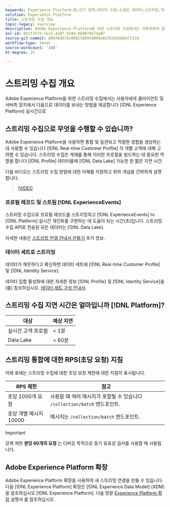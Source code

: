 ```yaml
---
keywords: Experience Platform;홈;인기 항목;데이터 수집;수집된 데이터;스트리밍;개요;스트리밍 수집;지연;스트리밍 지연
solution: Experience Platform
title: 스트리밍 수집 개요
topic-legacy: overview
description: Adobe Experience Platform을 위한 스트리밍 수집에서는 사용자에게 클라이언트 및 서버측 장치에서 실시간으로 Experience Platform으로 데이터를 전송하는 방법을 제공합니다.
exl-id: 851f15fd-7ac5-4a9f-934d-6b907057da87
source-git-commit: 88939d674c0002590939004e0235d3da8b072118
workflow-type: tm+mt
source-wordcount: '348'
ht-degree: 2%

---
```


# 스트리밍 수집 개요

Adobe Experience Platform을 위한 스트리밍 수집에서는 사용자에게 클라이언트 및 서버측 장치에서 다음으로 데이터를 보내는 방법을 제공합니다 [!DNL Experience Platform] 실시간으로

## 스트리밍 수집으로 무엇을 수행할 수 있습니까?

Adobe Experience Platform을 사용하면 통합 및 일관되고 적절한 경험을 생성하는 데 사용할 수 있습니다 [!DNL Real-time Customer Profile] 각 개별 고객에 대해 고려할 수 있습니다. 스트리밍 수집은 게재를 통해 이러한 프로필을 빌드하는 데 중요한 역할을 합니다 [!DNL Profile] 데이터를에 [!DNL Data Lake] 가능한 한 짧은 지연 시간.

다음 비디오는 스트리밍 수집 방법에 대한 이해를 지원하고 위의 개념을 간략하게 설명합니다.

>[!VIDEO](https://video.tv.adobe.com/v/28425?quality=12&learn=on)

### 프로필 레코드 및 스트림 [!DNL ExperienceEvents]

스트리밍 수집으로 프로필 레코드를 스트리밍하고 [!DNL ExperienceEvents] to [!DNL Platform] 실시간 개인화를 구현하는 데 도움이 되는 시간(초)입니다. 스트리밍 수집 API로 전송된 모든 데이터는 [!DNL Data Lake].

자세한 내용은 [스트리밍 연결 안내서 만들기](../tutorials/create-streaming-connection.md) 추가 정보.

### 데이터 세트로 스트리밍

데이터가 깨끗하다고 확신하면 데이터 세트에 [!DNL Real-time Customer Profile] 및 [!DNL Identity Service].

데이터 집합 활성화에 대한 자세한 정보 [!DNL Profile] 및 [!DNL Identity Service]을(를) 참조하십시오. [데이터 세트 구성 안내서](../../profile/tutorials/dataset-configuration.md).

## 스트리밍 수집 지연 시간은 얼마입니까 [!DNL Platform]?

| 대상 | 예상 지연 |
| --------- | ---------------- |
| 실시간 고객 프로필 | &lt; 1분 |
| Data Lake | &lt; 60분 |

## 스트리밍 통합에 대한 RPS(초당 요청) 지침

아래 표에는 스트리밍 수집에 대한 초당 요청 제한에 대한 지침이 표시됩니다.

| RPS 제한 | 참고 |
| --- | --- |
| 초당 1000개 요청 | 사용할 때 여러 메시지가 포함될 수 있습니다 `/collection/batch` 엔드포인트. |
| 초당 개별 메시지 10000 | 메시지는 `/collection/batch` 엔드포인트. |

>[!IMPORTANT]
>
>강제 제한 **분당 60개의 요청** 는 디버깅 목적으로 동기 유효성 검사를 사용할 때 사용됩니다.

## Adobe Experience Platform 확장

Adobe Experience Platform 확장을 사용하여 새 스트리밍 연결을 만들 수 있습니다. 다음 [!DNL Experience Platform] 확장은 [!DNL Experience Data Model] (XDM) 을 참조하십시오 [!DNL Experience Platform]. 다음 방문 [Experience Platform 확장](../../tags/extensions/client/sdk/overview.md) 설명서 를 참조하십시오.

